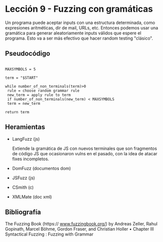 # Lección 9 - Fuzzing con gramáticas

Un programa puede aceptar inputs con una estructura determinada, como
expresiones aritméticas, dir de mail, URLs, etc. Entonces podemos usar una
gramática para generar aleatoriamente inputs válidos que espere el programa.
Esto va a ser más efectivo que hacer random testing "clásico".

## Pseudocódigo

```text

MAXSYMBOLS = 5

term = "$START"

while number_of_non_terminals(term)>0
 rule = choose random grammar rule
 new_term = apply rule to term
 if number_of_non_terminals(new_term) < MAXSYMBOLS
 term = new_term

return term 
```

## Heramientas

- LangFuzz (js)

  Extiende la gramática de JS con nuevos terminales que son fragmentos de código
  JS que ocasionaron vulns en el pasado, con la idea de atacar fixes incompletos.

- DomFuzz (documentos dom)
- JSFuzz (js)
- CSmith (c)
- XMLMate (doc xml)

## Bibliografía

The Fuzzing Book (https:// www.fuzzingbook.org/) by Andreas Zeller, Rahul
Gopinath, Marcel Böhme, Gordon Fraser, and Christian Holler • Chapter III
Syntactical Fuzzing : Fuzzing with Grammar